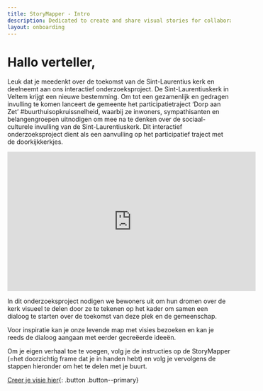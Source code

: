 ```yaml
---
title: StoryMapper - Intro
description: Dedicated to create and share visual stories for collaborative community mapping and sense-making. Start a story and share your ideas.
layout: onboarding
---
```

# Hallo verteller,

Leuk dat je meedenkt over de toekomst van de Sint-Laurentius kerk en deelneemt aan ons interactief onderzoeksproject.
De Sint-Laurentiuskerk in Veltem krijgt een nieuwe bestemming. Om tot een gezamenlijk en gedragen invulling te komen lanceert de gemeente het participatietraject ‘Dorp aan Zet’ #buurthuisopkruissnelheid, waarbij ze inwoners, sympathisanten en belangengroepen uitnodigen om mee na te denken over de sociaal-culturele invulling van de Sint-Laurentiuskerk. Dit interactief onderzoeksproject dient als een aanvulling op het participatief traject met de doorkijkkerkjes.

<iframe width="560" height="315" src="https://www.youtube-nocookie.com/embed/7FNdytV-SX4" title="YouTube video player" frameborder="0" allow="accelerometer; autoplay; clipboard-write; encrypted-media; gyroscope; picture-in-picture" allowfullscreen></iframe>

In dit onderzoeksproject nodigen we bewoners uit om hun dromen over de kerk visueel te delen door ze te tekenen op het kader om samen een dialoog te starten over de toekomst van deze plek en de gemeenschap.

Voor inspiratie kan je onze levende map met visies bezoeken en kan je reeds de dialoog aangaan met eerder gecreëerde ideeën.

Om je eigen verhaal toe te voegen, volg je de instructies op de StoryMapper (=het doorzichtig frame dat je in handen hebt) en volg je vervolgens de stappen hieronder om het te delen met je buurt.

[Creer je visie hier](your-story.html){: .button .button--primary}
